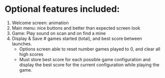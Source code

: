 # Optional features included:
1. Welcome screen: animation
2. Main menu: nice buttons and better than expected screen look
3. Game: Play sound on scan and on find a mine
4. Display & Save # games started (total), and best score between launches.
    * Options screen able to reset number games played to 0, and clear all high scores
    * Must store best score for each possible game configuration and display the best score for the current configuration while playing the game.